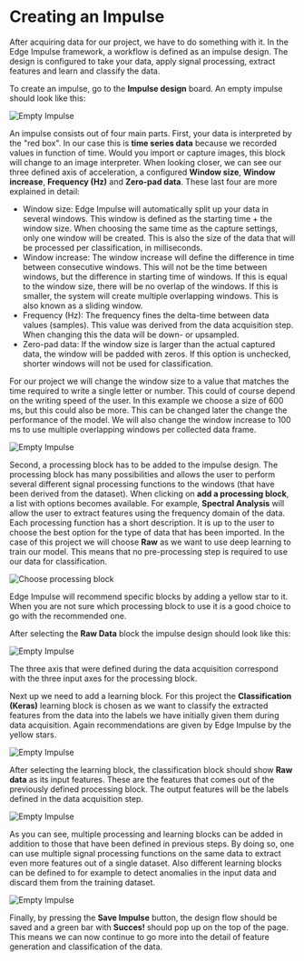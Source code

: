 # Creating an Impulse

After acquiring data for our project, we have to do something with it. In the Edge Impulse framework, a workflow is defined as an impulse design. The design is configured to take your data, apply signal processing, extract features and learn and classify the data.

To create an impulse, go to the **Impulse design** board. An empty impulse should look like this:

![Empty Impulse](./img/ei_empty_impulse.png)

An impulse consists out of four main parts. First, your data is interpreted by the "red box". In our case this is **time series data** because we recorded values in function of time. Would you import or capture images, this block will change to an image interpreter. When looking closer, we can see our three defined axis of acceleration, a configured **Window size**, **Window increase**, **Frequency (Hz)** and **Zero-pad data**. These last four are more explained in detail:

- Window size: Edge Impulse will automatically split up your data in several windows. This window is defined as the starting time + the window size. When choosing the same time as the capture settings, only one window will be created. This is also the size of the data that will be processed per classification, in milliseconds.
- Window increase: The window increase will define the difference in time between consecutive windows. This will not be the time between windows, but the difference in starting time of windows. If this is equal to the window size, there will be no overlap of the windows. If this is smaller, the system will create multiple overlapping windows. This is also known as a sliding window.
- Frequency (Hz): The frequency fines the delta-time between data values (samples). This value was derived from the data acquisition step. When changing this the data will be down- or upsampled.
- Zero-pad data: If the window size is larger than the actual captured data, the window will be padded with zeros. If this option is unchecked, shorter windows will not be used for classification.

For our project we will change the window size to a value that matches the time required to write a single letter or number. This could of course depend on the writing speed of the user. In this example we choose a size of 600 ms, but this could also be more. This can be changed later the change the performance of the model. We will also change the window increase to 100 ms to use multiple overlapping windows per collected data frame.

![Empty Impulse](./img/ei_changed_timings.png)

Second, a processing block has to be added to the impulse design. The processing block has many possibilities and allows the user to perform several different signal processing functions to the windows (that have been derived from the dataset). When clicking on **add a processing block**, a list with options becomes available. For example, **Spectral Analysis** will allow the user to extract features using the frequency domain of the data. Each processing function has a short description. It is up to the user to choose the best option for the type of data that has been imported. In the case of this project we will choose **Raw** as we want to use deep learning to train our model. This means that no pre-processing step is required to use our data for classification.

![Choose processing block](./img/ei_add_processing_block.png)

Edge Impulse will recommend specific blocks by adding a yellow star to it. When you are not sure which processing block to use it is a good choice to go with the recommended one.

After selecting the **Raw Data** block the impulse design should look like this:

![Empty Impulse](./img/ei_processing_block_data.png)

The three axis that were defined during the data acquisition correspond with the three input axes for the processing block.

Next up we need to add a learning block. For this project the **Classification (Keras)** learning block is chosen as we want to classify the extracted features from the data into the labels we have initially given them during data acquisition. Again recommendations are given by Edge Impulse by the yellow stars.

![Empty Impulse](./img/ei_add_learning_block.png)

After selecting the learning block, the classification block should show **Raw data** as its input features. These are the features that comes out of the previously defined processing block. The output features will be the labels defined in the data acquisition step.

![Empty Impulse](./img/ei_impulse_learning_type.png)

As you can see, multiple processing and learning blocks can be added in addition to those that have been defined in previous steps. By doing so, one can use multiple signal processing functions on the same data to extract even more features out of a single dataset. Also different learning blocks can be defined to for example to detect anomalies in the input data and discard them from the training dataset.

![Empty Impulse](./img/ei_impulse_ready.png)

Finally, by pressing the **Save Impulse** button, the design flow should be saved and a green bar with **Succes!** should pop up on the top of the page. This means we can now continue to go more into the detail of feature generation and classification of the data.
